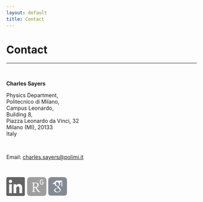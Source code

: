```yaml
---
layout: default
title: Contact
---
```


# Contact

* * *

<br>

**Charles Sayers**
<br>

Physics Department,
<br>
Politecnico di Milano,
<br>
Campus Leonardo,
<br>
Building 8,
<br>
Piazza Leonardo da Vinci, 32
<br>
Milano (MI), 20133
<br>
Italy

<br>

Email: [charles.sayers@polimi.it](mailto:charles.sayers@polimi.it)

<br>

<a href="https://www.linkedin.com/in/sayerscj/"><img alt="linkedin" src="/images/linkedin.png" style="float: left; width: 10%; margin-right: 1%; margin-bottom: 0.5em;"></a>
<a href="https://www.researchgate.net/profile/Charles_Sayers"><img alt="researchgate" src="/images/researchgate.png" style="float: left; width: 10%; margin-right: 1%; margin bottom: 0.5em;"></a>
<a href="https://scholar.google.com/citations?user=d7D6wXQAAAAJ&hl=en"><img alt="googlescholar" src="/images/googlescholar.png" style="float: left; width: 10%; margin-right: 1%; margin-bottom: 0.5em;"></a>

<br>

